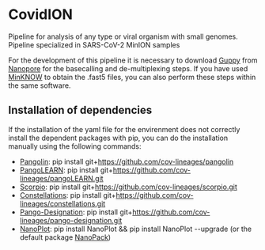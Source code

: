 # CovidION

Pipeline for analysis of any type or viral organism with small genomes. Pipeline specialized in SARS-CoV-2 MinION samples

For the development of this pipeline it is necessary to download [Guppy](https://community.nanoporetech.com/downloads/guppy/release_notes) from [Nanopore](https://community.nanoporetech.com/downloads) for the basecalling and de-multiplexing steps. If you have used [MinKNOW](https://community.nanoporetech.com/downloads/minion_release/release_notes) to obtain the .fast5 files, you can also perform these steps within the same software.


## Installation of dependencies

If the installation of the yaml file for the envirenment does not correctly install the dependent packages with pip, you can do the installation manually using the following commands:

- [Pangolin](https://github.com/cov-lineages/pangolin): pip install git+https://github.com/cov-lineages/pangolin
- [PangoLEARN](https://github.com/cov-lineages/pangoLEARN.git): pip install git+https://github.com/cov-lineages/pangoLEARN.git
- [Scorpio](https://github.com/cov-lineages/scorpio.git): pip install git+https://github.com/cov-lineages/scorpio.git
- [Constellations](https://github.com/cov-lineages/constellations.git): pip install git+https://github.com/cov-lineages/constellations.git
- [Pango-Designation](https://github.com/cov-lineages/pango-designation.git): pip install git+https://github.com/cov-lineages/pango-designation.git
- [NanoPlot](https://github.com/wdecoster/NanoPlot): pip install NanoPlot && pip install NanoPlot --upgrade (or the default package [NanoPack](https://github.com/wdecoster/nanopack))
